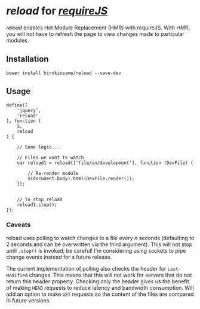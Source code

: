 # *reload* for *[requireJS](https://github.com/requirejs/requirejs)*

*reload* enables Hot Module Replacement (HMR) with requireJS. With HMR, you will not have to refresh the page to view changes made to particular modules.

## Installation
```
bower install hirokiosame/reload --save-dev
```

## Usage

```
define([
	'jquery',
	'reload'
], function (
	$,
	reload
) {

	// Some logic...

	// Files we want to watch
	var reload1 = reload(['file/in/development'], function (DevFile) {
	
		// Re-render module
		$(document.body).html(DevFile.render());
	});


	// To stop reload
	reload1.stop();
});
```

### Caveats
reload uses polling to watch changes to a file every *n* seconds (defaulting to 2 seconds and can be overwritten via the third argument). This will not stop until `.stop()` is invoked; be careful! I'm considering using sockets to pipe change events instead for a future release.

The current implementation of polling also checks the header for `Last-Modified` changes. This means that this will not work for servers that do not return this header property. Checking only the header gives us the benefit of making `HEAD` requests to reduce latency and bandwidth consumption. Will add an option to make `GET` requests so the content of the files are compared in future versions.

